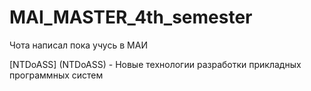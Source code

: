 # MAI_MASTER_4th_semester

Чота написал пока учусь в МАИ

[NTDoASS] (NTDoASS) - Новые технологии разработки прикладных программных систем